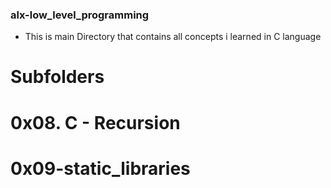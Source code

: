 ### alx-low_level_programming

* This is main Directory that contains all concepts i learned in C language

# Subfolders

# 0x08. C - Recursion
# 0x09-static_libraries
